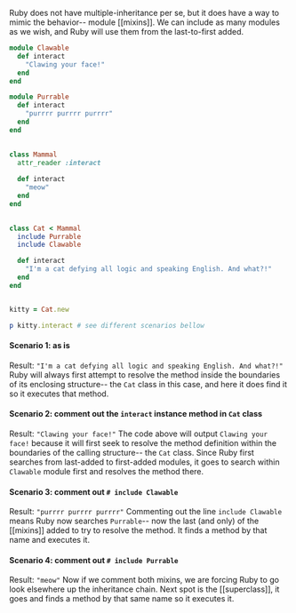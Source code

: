 Ruby does not have multiple-inheritance per se, but it does have a way to mimic the behavior-- module [[mixins]]. We can include as many modules as we wish, and Ruby will use them from the last-to-first added. 

```ruby
module Clawable
  def interact
    "Clawing your face!"
  end
end

module Purrable
  def interact
    "purrrr purrrr purrrr"
  end
end

  
class Mammal
  attr_reader :interact
  
  def interact
    "meow"
  end
end

  
class Cat < Mammal
  include Purrable
  include Clawable

  def interact
    "I'm a cat defying all logic and speaking English. And what?!"
  end
end


kitty = Cat.new

p kitty.interact # see different scenarios bellow
```

#### Scenario 1: as is
Result: `"I'm a cat defying all logic and speaking English. And what?!"`
Ruby will always first attempt to resolve the method inside the boundaries of its enclosing structure-- the `Cat` class in this case, and here it does find it so it executes that method. 

#### Scenario 2: comment out the `interact` instance method in `Cat` class 
Result: `"Clawing your face!"`
The code above will output `Clawing your face!` because it will first seek to resolve the method definition within the boundaries of the calling structure-- the `Cat` class. Since Ruby first searches from last-added to first-added modules, it goes to search within `Clawable` module first and resolves the method there.

#### Scenario 3: comment out `# include Clawable`
Result: `"purrrr purrrr purrrr"`
Commenting out the line `include Clawable` means Ruby now searches `Purrable`-- now the last (and only) of the [[mixins]] added to try to resolve the method. It finds a method by that name and executes it. 

#### Scenario 4: comment out `# include Purrable`
Result: `"meow"`
Now if we comment both mixins, we are forcing Ruby to go look elsewhere up the inheritance chain. Next spot is the [[superclass]], it goes and finds a method by that same name so it executes it. 


